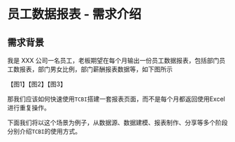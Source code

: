 # 员工数据报表 - 需求介绍

## 需求背景

我是 XXX 公司一名员工，老板期望在每个月输出一份员工数据报表，包括部门员工数报表，部门男女比例，部门薪酬报表数据等，如下图所示

【图1】【图2】【图3】

那我们应该如何快速使用`TCBI`搭建一套报表页面，而不是每个月都返回使用Excel进行重复操作。

下面我们将以这个场景为例子，从数据源、数据建模、报表制作、分享等多个阶段分别介绍`TCBI`的使用方式。
